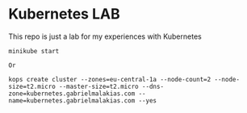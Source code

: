 # Kubernetes LAB

This repo is just a lab for my experiences with Kubernetes

```shell
minikube start

Or

kops create cluster --zones=eu-central-1a --node-count=2 --node-size=t2.micro --master-size=t2.micro --dns-zone=kubernetes.gabrielmalakias.com --name=kubernetes.gabrielmalakias.com --yes
```
